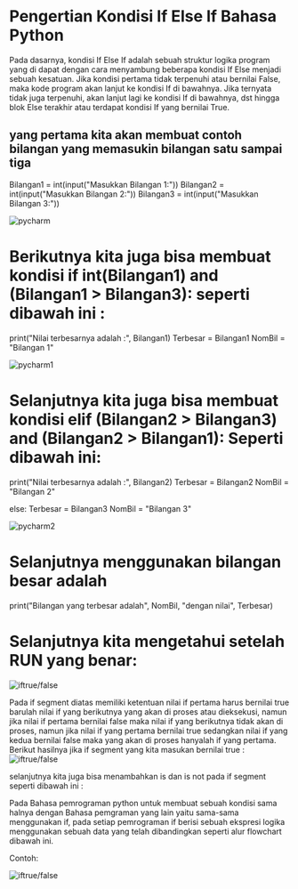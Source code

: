 # Pengertian Kondisi If Else If Bahasa Python
  Pada dasarnya, kondisi If Else If adalah sebuah struktur logika program yang di dapat dengan cara menyambung beberapa kondisi If Else menjadi sebuah kesatuan.
  Jika kondisi pertama tidak terpenuhi atau bernilai False, maka kode program akan lanjut ke kondisi If di bawahnya. Jika ternyata tidak juga terpenuhi, akan lanjut lagi ke kondisi If di bawahnya, dst hingga blok Else terakhir atau terdapat kondisi If yang bernilai True.


## yang pertama kita akan membuat contoh bilangan yang memasukin bilangan satu sampai tiga

  Bilangan1 = int(input("Masukkan Bilangan 1:"))
  Bilangan2 = int(input("Masukkan Bilangan 2:"))
  Bilangan3 = int(input("Masukkan Bilangan 3:"))

![pycharm](https://user-images.githubusercontent.com/56243690/68064451-40ec1180-fd4e-11e9-96e0-56a0af545ee7.PNG)


# Berikutnya kita juga bisa membuat kondisi if int(Bilangan1) and (Bilangan1 > Bilangan3): seperti dibawah ini :
 print("Nilai terbesarnya adalah :", Bilangan1)
    Terbesar = Bilangan1
    NomBil = "Bilangan 1"

![pycharm1](https://user-images.githubusercontent.com/56243690/68064487-c2dc3a80-fd4e-11e9-8132-8e4d0baac323.PNG)

# Selanjutnya kita juga bisa membuat kondisi elif (Bilangan2 > Bilangan3) and (Bilangan2 > Bilangan1): Seperti dibawah ini:
   print("Nilai terbesarnya adalah :", Bilangan2)
    Terbesar = Bilangan2
    NomBil = "Bilangan 2"

  else:
    Terbesar = Bilangan3
    NomBil = "Bilangan 3"
    
  ![pycharm2](https://user-images.githubusercontent.com/56243690/68064519-48f88100-fd4f-11e9-9505-ec6e2bd9c610.PNG)  
   
    
# Selanjutnya menggunakan bilangan besar adalah
  print("Bilangan yang terbesar adalah", NomBil, "dengan nilai", Terbesar)
 
 
# Selanjutnya kita mengetahui setelah RUN yang benar:
![iftrue/false](https://user-images.githubusercontent.com/56243690/67921873-b2f01980-fbdb-11e9-82f4-7b145716d272.png)





 Pada if segment diatas memiliki ketentuan nilai if pertama harus bernilai true barulah nilai if yang berikutnya yang akan di proses atau dieksekusi, namun jika nilai if pertama bernilai false maka nilai if yang berikutnya tidak akan di proses, namun jika nilai if yang pertama bernilai true sedangkan nilai if yang kedua bernilai false maka yang akan di proses hanyalah if yang pertama. Berikut hasilnya jika if segment yang kita masukan bernilai true :
![iftrue/false](https://github.com/alviandwipramono/labspy02/blob/master/step.png)

selanjutnya kita juga bisa menambahkan is dan is not pada if segment seperti dibawah ini :

Pada Bahasa pemrograman python untuk membuat sebuah kondisi sama halnya dengan Bahasa pemgraman yang lain yaitu sama-sama menggunakan if, pada setiap pemrograman if berisi sebuah ekspresi logika menggunakan sebuah data yang telah dibandingkan seperti alur flowchart dibawah ini.

  Contoh:
  
![iftrue/false](https://user-images.githubusercontent.com/56243690/67922863-930e2500-fbde-11e9-9403-46022629cd60.png)




